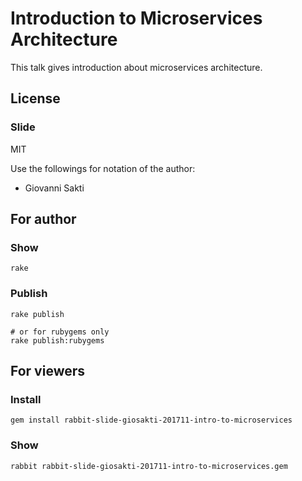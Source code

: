 # Introduction to Microservices Architecture

This talk gives introduction about microservices architecture.

## License

### Slide

MIT

Use the followings for notation of the author:

  * Giovanni Sakti

## For author

### Show

    rake

### Publish

    rake publish

    # or for rubygems only
    rake publish:rubygems

## For viewers

### Install

    gem install rabbit-slide-giosakti-201711-intro-to-microservices

### Show

    rabbit rabbit-slide-giosakti-201711-intro-to-microservices.gem
